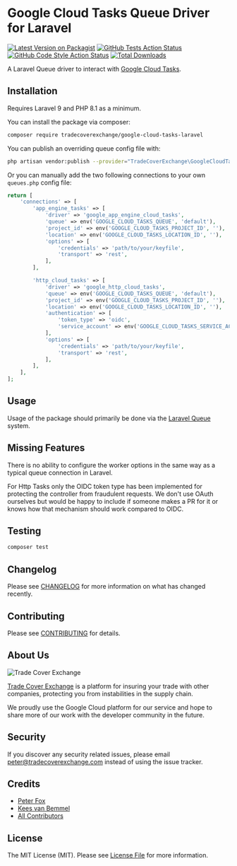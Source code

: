 # Google Cloud Tasks Queue Driver for Laravel

[![Latest Version on Packagist](https://img.shields.io/packagist/v/tradecoverexchange/google-cloud-tasks-laravel.svg?style=flat-square)](https://packagist.org/packages/tradecoverexchange/google-cloud-tasks-laravel)
[![GitHub Tests Action Status](https://img.shields.io/github/workflow/status/tradecoverexchange/google-cloud-tasks-laravel/run-tests?label=tests)](https://github.com/tradecoverexchange/google-cloud-tasks-laravel/actions?query=workflow%3Arun-tests+branch%3Amain)
[![GitHub Code Style Action Status](https://img.shields.io/github/workflow/status/tradecoverexchange/google-cloud-tasks-laravel/Check%20&%20fix%20styling?label=code%20style)](https://github.com/tradecoverexchange/google-cloud-tasks-laravel/actions?query=workflow%3A"Check+%26+fix+styling"+branch%3Amain)
[![Total Downloads](https://img.shields.io/packagist/dt/tradecoverexchange/google-cloud-tasks-laravel.svg?style=flat-square)](https://packagist.org/packages/tradecoverexchange/google-cloud-tasks-laravel)

A Laravel Queue driver to interact with [Google Cloud Tasks](https://cloud.google.com/tasks).

## Installation

Requires Laravel 9 and PHP 8.1 as a minimum.

You can install the package via composer:

```bash
composer require tradecoverexchange/google-cloud-tasks-laravel
```

You can publish an overriding queue config file with:
```bash
php artisan vendor:publish --provider="TradeCoverExchange\GoogleCloudTaskLaravel\CloudTaskServiceProvider" --tag cloud-task-config --force
```

Or you can manually add the two following connections to your own `queues.php` config file:

```php
return [
    'connections' => [
        'app_engine_tasks' => [
            'driver' => 'google_app_engine_cloud_tasks',
            'queue' => env('GOOGLE_CLOUD_TASKS_QUEUE', 'default'),
            'project_id' => env('GOOGLE_CLOUD_TASKS_PROJECT_ID', ''),
            'location' => env('GOOGLE_CLOUD_TASKS_LOCATION_ID', ''),
            'options' => [
                'credentials' => 'path/to/your/keyfile',
                'transport' => 'rest',
            ],
        ],

        'http_cloud_tasks' => [
            'driver' => 'google_http_cloud_tasks',
            'queue' => env('GOOGLE_CLOUD_TASKS_QUEUE', 'default'),
            'project_id' => env('GOOGLE_CLOUD_TASKS_PROJECT_ID', ''),
            'location' => env('GOOGLE_CLOUD_TASKS_LOCATION_ID', ''),
            'authentication' => [
                'token_type' => 'oidc',
                'service_account' => env('GOOGLE_CLOUD_TASKS_SERVICE_ACCOUNT', ''),
            ],
            'options' => [
                'credentials' => 'path/to/your/keyfile',
                'transport' => 'rest',
            ],
        ],
    ],
];
```

## Usage

Usage of the package should primarily be done via the [Laravel Queue](https://laravel.com/docs/7.x/queues) system.

## Missing Features

There is no ability to configure the worker options in the same way as a typical queue connection
in Laravel.

For Http Tasks only the OIDC token type has been implemented for protecting the controller
from fraudulent requests. We don't use OAuth ourselves but would be happy to include if
someone makes a PR for it or knows how that mechanism should work compared to OIDC.

## Testing

``` bash
composer test
```

## Changelog

Please see [CHANGELOG](CHANGELOG.md) for more information on what has changed recently.

## Contributing

Please see [CONTRIBUTING](CONTRIBUTING.md) for details.

## About Us

![Trade Cover Exchange](https://assets.tradecoverexchange.com/github/TradeCoverExchange_RGB_Logo_Outline_Stacked.png)

[Trade Cover Exchange](https://tradecoverexchange.com) is a platform for insuring your trade
with other companies, protecting you from instabilities in the supply chain.

We proudly use the Google Cloud platform for our service and hope to share more of our work with
the developer community in the future.

## Security

If you discover any security related issues, please email peter@tradecoverexchange.com instead of 
using the issue tracker.

## Credits

- [Peter Fox](https://github.com/peterfox)
- [Kees van Bemmel](https://github.com/kees-tce)
- [All Contributors](../../contributors)

## License

The MIT License (MIT). Please see [License File](LICENSE.md) for more information.
